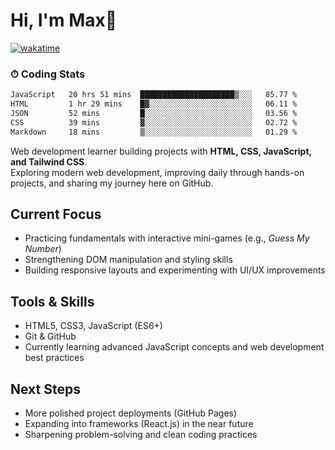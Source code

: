 # Hi, I'm Max👋

[![wakatime](https://wakatime.com/badge/user/5f357981-1e66-44ef-ae81-f181857a2d5e.svg)](https://wakatime.com/@5f357981-1e66-44ef-ae81-f181857a2d5e)
### ⏱ Coding Stats
<!--START_SECTION:waka-->

```txt
JavaScript   20 hrs 51 mins  █████████████████████▒░░░   85.77 %
HTML         1 hr 29 mins    █▓░░░░░░░░░░░░░░░░░░░░░░░   06.11 %
JSON         52 mins         █░░░░░░░░░░░░░░░░░░░░░░░░   03.56 %
CSS          39 mins         ▓░░░░░░░░░░░░░░░░░░░░░░░░   02.72 %
Markdown     18 mins         ▒░░░░░░░░░░░░░░░░░░░░░░░░   01.29 %
```

<!--END_SECTION:waka-->

Web development learner building projects with **HTML, CSS, JavaScript, and Tailwind CSS**.  
Exploring modern web development, improving daily through hands-on projects, and sharing my journey here on GitHub.

## Current Focus
- Practicing fundamentals with interactive mini-games (e.g., *Guess My Number*)  
- Strengthening DOM manipulation and styling skills  
- Building responsive layouts and experimenting with UI/UX improvements  

## Tools & Skills
- HTML5, CSS3, JavaScript (ES6+)  
- Git & GitHub  
- Currently learning advanced JavaScript concepts and web development best practices  

## Next Steps
- More polished project deployments (GitHub Pages)  
- Expanding into frameworks (React.js) in the near future  
- Sharpening problem-solving and clean coding practices  


